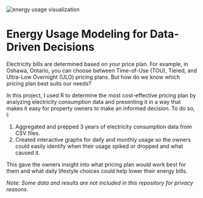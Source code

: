 ![energy usage visualization](./thumbnail-readme.gif)

# Energy Usage Modeling for Data-Driven Decisions

Electricity bills are determined based on your price plan. For example, in Oshawa, Ontario, you can choose between Time-of-Use (TOU), Tiered, and Ultra-Low Overnight (ULO) pricing plans.
But how do we know which pricing plan best suits our needs?

In this project, I used R to determine the most cost-effective pricing plan by analyzing electricity consumption data and presenting it in a way that makes it easy for property owners to make an informed decision. To do so, I:

1. Aggregated and prepped 3 years of electricity consumption data from CSV files.
2. Created interactive graphs for daily and monthly usage so the owners could easily identify when their usage spiked or dropped and what caused it.

This gave the owners insight into what pricing plan would work best for them and what daily lifestyle choices could help lower their energy bills.

*Note: Some data and results are not included in this repository for privacy reasons.*
